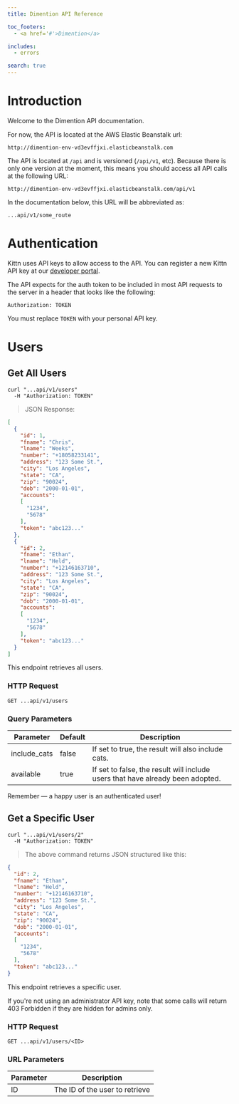 ```yaml
---
title: Dimention API Reference

toc_footers:
  - <a href='#'>Dimention</a>

includes:
  - errors

search: true
---
```


# Introduction

Welcome to the Dimention API documentation.

For now, the API is located at the AWS Elastic Beanstalk url:

`http://dimention-env-vd3evffjxi.elasticbeanstalk.com`

The API is located at `/api` and is versioned (`/api/v1`, etc). Because there is only one version at the moment, this means you should access all API calls at the following URL:

`http://dimention-env-vd3evffjxi.elasticbeanstalk.com/api/v1`

In the documentation below, this URL will be abbreviated as:

`...api/v1/some_route`

# Authentication

Kittn uses API keys to allow access to the API. You can register a new Kittn API key at our [developer portal](http://example.com/developers).

The API expects for the auth token to be included in most API requests to the server in a header that looks like the following:

`Authorization: TOKEN`

<aside class="notice">
You must replace <code>TOKEN</code> with your personal API key.
</aside>

# Users

## Get All Users

```shell
curl "...api/v1/users"
  -H "Authorization: TOKEN"
```

> JSON Response:

```json
[
  {
    "id": 1,
    "fname": "Chris",
    "lname": "Weeks",
    "number": "+18058233141",
    "address": "123 Some St.",
    "city": "Los Angeles",
    "state": "CA",
    "zip": "90024",
    "dob": "2000-01-01",
    "accounts":
    [
      "1234",
      "5678"
    ],
    "token": "abc123..."
  },
  {
    "id": 2,
    "fname": "Ethan",
    "lname": "Held",
    "number": "+12146163710",
    "address": "123 Some St.",
    "city": "Los Angeles",
    "state": "CA",
    "zip": "90024",
    "dob": "2000-01-01",
    "accounts":
    [
      "1234",
      "5678"
    ],
    "token": "abc123..."
  }
]
```

This endpoint retrieves all users.

### HTTP Request

`GET ...api/v1/users`

### Query Parameters

Parameter | Default | Description
--------- | ------- | -----------
include_cats | false | If set to true, the result will also include cats.
available | true | If set to false, the result will include users that have already been adopted.

<aside class="success">
Remember — a happy user is an authenticated user!
</aside>

## Get a Specific User

```shell
curl "...api/v1/users/2"
  -H "Authorization: TOKEN"
```

> The above command returns JSON structured like this:

```json
{
  "id": 2,
  "fname": "Ethan",
  "lname": "Held",
  "number": "+12146163710",
  "address": "123 Some St.",
  "city": "Los Angeles",
  "state": "CA",
  "zip": "90024",
  "dob": "2000-01-01",
  "accounts":
  [
    "1234",
    "5678"
  ],
  "token": "abc123..."
}
```

This endpoint retrieves a specific user.

<aside class="warning">If you're not using an administrator API key, note that some calls will return 403 Forbidden if they are hidden for admins only.</aside>

### HTTP Request

`GET ...api/v1/users/<ID>`

### URL Parameters

Parameter | Description
--------- | -----------
ID | The ID of the user to retrieve
